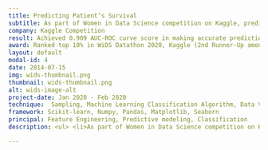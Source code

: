 ```yaml
---
title: Predicting Patient’s Survival
subtitle: As part of Women in Data Science competition on Kaggle, predicted the chances of survival for a patien using first 24 hours ICU data
company: Kaggle Competition
result: Achieved 0.909 AUC-ROC curve score in making accurate predictions
award: Ranked top 10% in WiDS Datathon 2020, Kaggle (2nd Runner-Up among WPI teams)
layout: default
modal-id: 4
date: 2014-07-15
img: wids-thumbnail.png
thumbnail: wids-thumbnail.png
alt: wids-image-alt
project-date: Jan 2020 - Feb 2020
technique:  Sampling, Machine Learning Classification Algorithm, Data Visualization
framework: Scikit-learn, Numpy, Pandas, Matplotlib, Seaborn
principal: Feature Engineering, Predictive modeling, Classification
description: <ul> <li>As part of Women in Data Science competition on Kaggle, predicted the chances of survival for a patien using first 24 hours ICU data</li> <li>Extracted important features among 185 total numerical and categorical features using Random Forest</li> <li>Trained the dataset using Light-GBM with Stratified-KFold of 5 folds and tuned hyper-parameters using grid-search</li> <li>Achieved 0.909 AUC-ROC curve score in making accurate predictions of patient's survival</li> </ul> <br>

---
```

